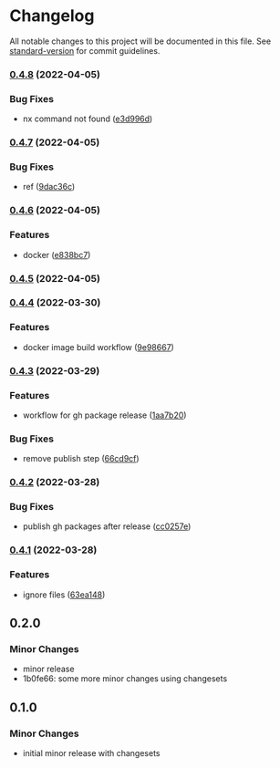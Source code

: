 # Changelog

All notable changes to this project will be documented in this file. See [standard-version](https://github.com/conventional-changelog/standard-version) for commit guidelines.

### [0.4.8](https://github.com/vsramalwan/sample-monorepo/compare/0.4.7...0.4.8) (2022-04-05)


### Bug Fixes

* nx command not found ([e3d996d](https://github.com/vsramalwan/sample-monorepo/commit/e3d996dee6c9f8259a47729005249f6fc5c657b5))

### [0.4.7](https://github.com/vsramalwan/sample-monorepo/compare/0.4.6...0.4.7) (2022-04-05)


### Bug Fixes

* ref ([9dac36c](https://github.com/vsramalwan/sample-monorepo/commit/9dac36ccf2c627a511be795eb34fc673f6aea3fe))

### [0.4.6](https://github.com/vsramalwan/sample-monorepo/compare/0.4.5...0.4.6) (2022-04-05)


### Features

* docker ([e838bc7](https://github.com/vsramalwan/sample-monorepo/commit/e838bc7189fa571dbe516fe308f25f349a68ae0c))

### [0.4.5](https://github.com/vsramalwan/sample-monorepo/compare/0.4.4...0.4.5) (2022-04-05)

### [0.4.4](https://github.com/vsramalwan/sample-monorepo/compare/0.4.3...0.4.4) (2022-03-30)


### Features

* docker image build workflow ([9e98667](https://github.com/vsramalwan/sample-monorepo/commit/9e98667e87a68259a5883e0b5a10669905a6eeaf))

### [0.4.3](https://github.com/vsramalwan/sample-monorepo/compare/0.4.2...0.4.3) (2022-03-29)


### Features

* workflow for gh package release ([1aa7b20](https://github.com/vsramalwan/sample-monorepo/commit/1aa7b2074f9432b7eeb83d6e3c646a51004f961c))


### Bug Fixes

* remove publish step ([66cd9cf](https://github.com/vsramalwan/sample-monorepo/commit/66cd9cfb8cbbd95c850dd55b077d2a6cb40f099f))

### [0.4.2](https://github.com/vsramalwan/sample-monorepo/compare/v0.4.1...v0.4.2) (2022-03-28)


### Bug Fixes

* publish gh packages after release ([cc0257e](https://github.com/vsramalwan/sample-monorepo/commit/cc0257ea6d542e2e3e92ba11a4d26ec048229f16))

### [0.4.1](https://github.com/vsramalwan/sample-monorepo/compare/v0.4.0...v0.4.1) (2022-03-28)


### Features

* ignore files ([63ea148](https://github.com/vsramalwan/sample-monorepo/commit/63ea14898d1c893f96501838497698a085631f5f))

## 0.2.0

### Minor Changes

- minor release
- 1b0fe66: some more minor changes using changesets

## 0.1.0

### Minor Changes

- initial minor release with changesets
